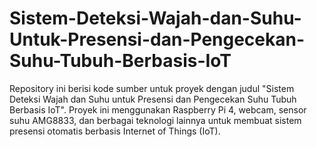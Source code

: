 # Sistem-Deteksi-Wajah-dan-Suhu-Untuk-Presensi-dan-Pengecekan-Suhu-Tubuh-Berbasis-IoT
Repository ini berisi kode sumber untuk proyek dengan judul "Sistem Deteksi Wajah dan Suhu untuk Presensi dan Pengecekan Suhu Tubuh Berbasis IoT". Proyek ini menggunakan Raspberry Pi 4, webcam, sensor suhu AMG8833, dan berbagai teknologi lainnya untuk membuat sistem presensi otomatis berbasis Internet of Things (IoT).
